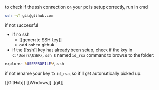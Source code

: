 to check if the ssh connection on your pc is setup correctly, run in cmd
```bash
ssh -vT git@github.com
```

if not successful 
- if no ssh
	- [[generate SSH key]]
	- add ssh to github 
- if the [[ssh]] key has already been setup, check if the key in `C:\Users\USER\.ssh` is named `id_rsa`
command to browse to the folder:
```cmd
explorer %USERPROFILE%\.ssh
```

if not rename your key to `id_rsa`, so it'll get automatically picked up.

[[GitHub]]
[[Windows]]
[[git]]